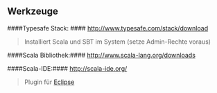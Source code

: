 ## Werkzeuge

####Typesafe Stack: ####
http://www.typesafe.com/stack/download
> Installiert Scala und SBT im System (setze Admin-Rechte voraus)

####Scala Bibliothek:####
http://www.scala-lang.org/downloads
>

####Scala-IDE:####
http://scala-ide.org/
> Plugin für [Eclipse](http://eclipse.org/)